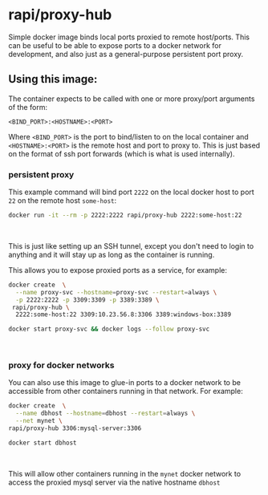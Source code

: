 # rapi/proxy-hub

Simple docker image binds local ports proxied to remote host/ports. This
can be useful to be able to expose ports to a docker network for development,
and also just as a general-purpose persistent port proxy.

## Using this image:

The container expects to be called with one or more proxy/port arguments 
of the form:

```
<BIND_PORT>:<HOSTNAME>:<PORT>
```

Where ```<BIND_PORT>``` is the port to bind/listen to on the local container
and ```<HOSTNAME>:<PORT>``` is the remote host and port to proxy to. This is
just based on the format of ssh port forwards (which is what is used internally). 

### persistent proxy

This example command will bind port ```2222``` on the local docker host to
port ```22``` on the remote host ```some-host```: 

```bash
docker run -it --rm -p 2222:2222 rapi/proxy-hub 2222:some-host:22
```
&nbsp;

This is just like setting up an SSH tunnel, except you don't need to login
to anything and it will stay up as long as the container is running.

This allows you to expose proxied ports as a service, for example:

```bash
docker create  \
  --name proxy-svc --hostname=proxy-svc --restart=always \
  -p 2222:2222 -p 3309:3309 -p 3389:3389 \
 rapi/proxy-hub \
  2222:some-host:22 3309:10.23.56.8:3306 3389:windows-box:3389

docker start proxy-svc && docker logs --follow proxy-svc
```

&nbsp;

### proxy for docker networks

You can also use this image to glue-in ports to a docker network to be accessible
from other containers running in that network. For example:

```bash
docker create  \
  --name dbhost --hostname=dbhost --restart=always \
  --net mynet \
rapi/proxy-hub 3306:mysql-server:3306

docker start dbhost
```
&nbsp;

This will allow other containers running in the ```mynet``` docker network to
access the proxied mysql server via the native hostname ```dbhost```
